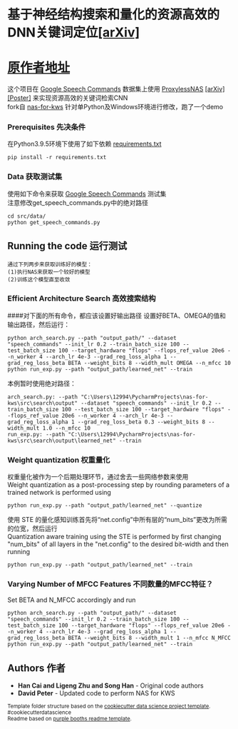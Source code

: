 # 基于神经结构搜索和量化的资源高效的DNN关键词定位[[arXiv]](https://arxiv.org/abs/2012.10138)
# [原作者地址](https://github.com/dapeter/nas-for-kws)
这个项目在 [Google Speech Commands](https://arxiv.org/abs/1804.03209) 数据集上使用 [ProxylessNAS](https://github.com/mit-han-lab/proxylessnas) [[arXiv]](https://arxiv.org/abs/1812.00332) [[Poster]](https://file.lzhu.me/projects/proxylessNAS/figures/ProxylessNAS_iclr_poster_final.pdf) 来实现资源高效的关键词检索CNN   
fork自 [nas-for-kws](https://github.com/dapeter/nas-for-kws) 针对单Python及Windows环境进行修改，跑了一个demo

### Prerequisites 先决条件
在Python3.9.5环境下使用了如下依赖 [requirements.txt](requirements.txt)

    pip install -r requirements.txt    

### Data 获取测试集
使用如下命令来获取 [Google Speech Commands](https://arxiv.org/abs/1804.03209) 测试集  
注意修改get_speech_commands.py中的绝对路径

    cd src/data/
    python get_speech_commands.py

## Running the code 运行测试
    通过下列两步来获取训练好的模型：  
    (1)执行NAS来获取一个较好的模型  
    (2)训练这个模型直至收敛  
### Efficient Architecture Search 高效搜索结构
####对下面的所有命令，都应该设置好输出路径
设置好BETA、OMEGA的值和输出路径，然后运行：

    python arch_search.py --path "output_path/" --dataset "speech_commands" --init_lr 0.2 --train_batch_size 100 --test_batch_size 100 --target_hardware "flops" --flops_ref_value 20e6 --n_worker 4 --arch_lr 4e-3 --grad_reg_loss_alpha 1 --grad_reg_loss_beta BETA --weight_bits 8 --width_mult OMEGA --n_mfcc 10
    python run_exp.py --path "output_path/learned_net" --train
本例暂时使用绝对路径：

    arch_search.py: --path "C:\Users\12994\PycharmProjects\nas-for-kws\src\search\output" --dataset "speech_commands" --init_lr 0.2 --train_batch_size 100 --test_batch_size 100 --target_hardware "flops" --flops_ref_value 20e6 --n_worker 4 --arch_lr 4e-3 --grad_reg_loss_alpha 1 --grad_reg_loss_beta 0.3 --weight_bits 8 --width_mult 1.0 --n_mfcc 10
    run_exp.py: --path "C:\Users\12994\PycharmProjects\nas-for-kws\src\search\output\learned_net" --train
### Weight quantization 权重量化
权重量化被作为一个后期处理环节，通过舍去一些网络参数来使用  
Weight quantization as a post-processing step by rounding parameters of a trained network is performed using
    
    python run_exp.py --path "output_path/learned_net" --quantize
使用 STE 的量化感知训练首先将“net.config”中所有层的“num_bits”更改为所需的位宽，然后运行  
Quantization aware training using the STE is performed by first changing "num_bits" of all layers in the "net.config" to the desired bit-width and then running

    python run_exp.py --path "output_path/learned_net" --train

### Varying Number of MFCC Features 不同数量的MFCC特征？

Set BETA and N_MFCC accordingly and run

    python arch_search.py --path "output_path/" --dataset "speech_commands" --init_lr 0.2 --train_batch_size 100 --test_batch_size 100 --target_hardware "flops" --flops_ref_value 20e6 --n_worker 4 --arch_lr 4e-3 --grad_reg_loss_alpha 1 --grad_reg_loss_beta BETA --weight_bits 8 --width_mult 1 --n_mfcc N_MFCC
    python run_exp.py --path "output_path/learned_net" --train

## Authors 作者

  - **Han Cai and Ligeng Zhu and Song Han** - Original code authors
  - **David Peter** - Updated code to perform NAS for KWS

<p><small>Template folder structure based on the <a target="_blank" href="https://drivendata.github.io/cookiecutter-data-science/">cookiecutter data science project template</a>. #cookiecutterdatascience</small><br>
<small>Readme based on <a target="_blank" href="https://github.com/PurpleBooth/a-good-readme-template">purple booths readme template</a>.</small></p>
